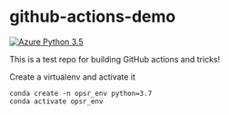 # github-actions-demo

[![Azure Python 3.5](https://github.com/m-Pak/github-actions-demo/actions/workflows/main.yml/badge.svg)](https://github.com/m-Pak/github-actions-demo/actions/workflows/main.yml)

This is a test repo for building GitHub actions and tricks!

Create a virtualenv and activate it
```
conda create -n opsr_env python=3.7
conda activate opsr_env
```
